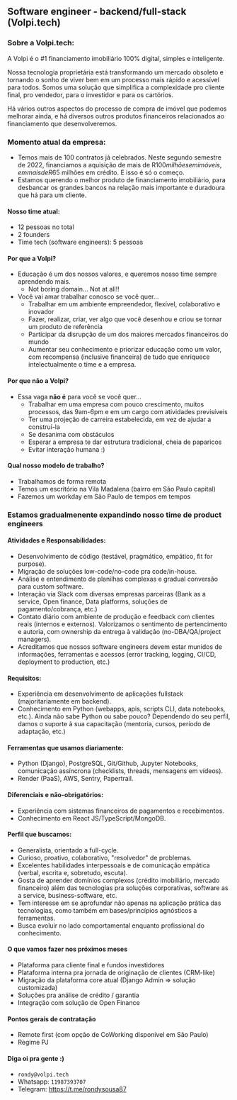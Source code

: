 ## Software engineer - backend/full-stack (Volpi.tech)

### Sobre a Volpi.tech:
A Volpi é o #1 financiamento imobiliário 100% digital, simples e inteligente.

Nossa tecnologia proprietária está transformando um mercado obsoleto e tornando o sonho de viver bem em um processo mais rápido e acessível para todos. Somos uma solução que simplifica a complexidade pro cliente final, pro vendedor, para o investidor e para os cartórios.

Há vários outros aspectos do processo de compra de imóvel que podemos melhorar ainda, e há diversos outros produtos financeiros relacionados ao financiamento que desenvolveremos.

### Momento atual da empresa:
- Temos mais de 100 contratos já celebrados. Neste segundo semestre de 2022, financiamos a aquisição de mais de R$100 milhões em imóveis, em mais de R$65 milhões em crédito. E isso é só o começo.
- Estamos querendo o melhor produto de financiamento imobiliário, para desbancar os grandes bancos na relação mais importante e duradoura que há para um cliente.

#### Nosso time atual:
* 12 pessoas no total
* 2 founders
* Time tech (software engineers): 5 pessoas

#### Por que a Volpi?
* Educação é um dos nossos valores, e queremos nosso time sempre aprendendo mais.
  * Not boring domain... Not at all!!
* Você vai amar trabalhar conosco se você quer…
  * Trabalhar em um ambiente empreendedor, flexível, colaborativo e inovador
  * Fazer, realizar, criar, ver algo que você desenhou e criou se tornar um produto de referência
  * Participar da disrupção de um dos maiores mercados financeiros do mundo
  * Aumentar seu conhecimento e priorizar educação como um valor, com recompensa (inclusive financeira) de tudo que enriquece intelectualmente o time e a empresa.

#### Por que não a Volpi?
* Essa vaga **não é** para você se você quer…
  * Trabalhar em uma empresa com pouco crescimento, muitos processos, das 9am-6pm e em um cargo com atividades previsíveis
  * Ter uma projeção de carreira estabelecida, em vez de ajudar a construí-la
  * Se desanima com obstáculos
  * Esperar a empresa te dar estrutura tradicional, cheia de paparicos
  * Evitar interação humana :)

#### Qual nosso modelo de trabalho?
  * Trabalhamos de forma remota
  * Temos um escritório na Vila Madalena (bairro em São Paulo capital)
  * Fazemos um workday em São Paulo de tempos em tempos

### Estamos gradualmenente expandindo nosso time de product engineers
#### Atividades e Responsabilidades:
- Desenvolvimento de código (testável, pragmático, empático, fit for purpose).
- Migração de soluções low-code/no-code pra code/in-house.
- Análise e entendimento de planilhas complexas e gradual conversão para custom software.
- Interação via Slack com diversas empresas parceiras (Bank as a service, Open finance, Data platforms, soluções de pagamento/cobrança, etc.)
- Contato diário com ambiente de produção e feedback com clientes reais (internos e externos). Valorizamos o sentimento de pertencimento e autoria, com ownership da entrega à validação (no-DBA/QA/project managers).
- Acreditamos que nossos software engineers devem estar munidos de informações, ferramentas e acessos (error tracking, logging, CI/CD, deployment to production, etc.)

#### Requisitos:
- Experiência em desenvolvimento de aplicações fullstack (majoritariamente em backend).
- Conhecimento em Python (webapps, apis, scripts CLI, data notebooks, etc.). Ainda não sabe Python ou sabe pouco? Dependendo do seu perfil, damos o suporte à sua capacitação (mentoria, cursos, período de adaptação, etc.)

#### Ferramentas que usamos diariamente:
- Python (Django), PostgreSQL, Git/Github, Jupyter Notebooks, comunicação assíncrona (checklists, threads, mensagens em vídeos).
- Render (PaaS), AWS, Sentry, Papertrail.

#### Diferenciais e não-obrigatórios:
- Experiência com sistemas financeiros de pagamentos e recebimentos.
- Conhecimento em React JS/TypeScript/MongoDB.

#### Perfil que buscamos:
- Generalista, orientado a full-cycle.
- Curioso, proativo, colaborativo, "resolvedor" de problemas.
- Excelentes habilidades interpessoais e de comunicação empática (verbal, escrita e, sobretudo, escuta).
- Gosta de aprender domínios complexos (crédito imobiliário, mercado financeiro) além das tecnologias pra soluções corporativas, software as a service, business-software, etc.
- Tem interesse em se aprofundar não apenas na aplicação prática das tecnologias, como também em bases/princípios agnósticos a ferramentas.
- Busca evoluir no lado comportamental enquanto profissional do conhecimento.

#### O que vamos fazer nos próximos meses
  * Plataforma para cliente final e fundos investidores
  * Plataforma interna pra jornada de originação de clientes (CRM-like)
  * Migração da plataforma core atual (Django Admin => solução customizada)
  * Soluções pra análise de crédito / garantia
  * Integração com solução de Open Finance

#### Pontos gerais de contratação
* Remote first (com opção de CoWorking disponível em São Paulo)
* Regime PJ

#### Diga oi pra gente :)
* `rondy@volpi.tech`
* Whatsapp: `11987393707`
* Telegram: https://t.me/rondysousa87
